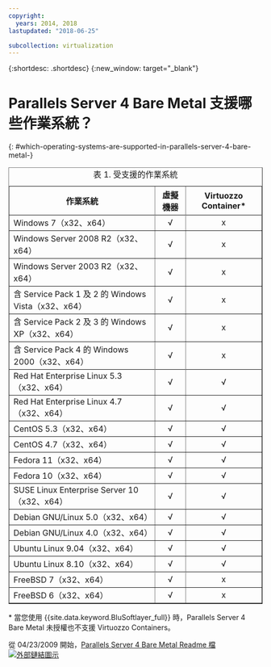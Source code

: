 ```yaml
---
copyright:
  years: 2014, 2018
lastupdated: "2018-06-25"

subcollection: virtualization
---
```

{:shortdesc: .shortdesc}
{:new_window: target="_blank"}

# Parallels Server 4 Bare Metal 支援哪些作業系統？
{: #which-operating-systems-are-supported-in-parallels-server-4-bare-metal-}

<table border="1" cellpadding="0" cellspacing="0" width="684">

  <tbody>
    <tr>
      <th style="text-align: center;font-weight: bold;">作業系統 </th>
      <th style="text-align: center;font-weight: bold;">虛擬機器</th>
      <th style="text-align: center;font-weight: bold;">Virtuozzo Container*</th>
    </tr>
    <tr>
      <!--<td colspan="3" style="font-weight: bold;">Windows</td>-->
      </tr>
      <tr>
        <td>Windows 7（x32、x64）</td>
        <td style="text-align: center;">√</td>
        <td style="text-align: center;">x</td>
      </tr>
      <tr>
        <td>Windows Server 2008 R2（x32、x64）</td>
        <td style="text-align: center;">√</td>
        <td style="text-align: center;">x</td>
      </tr>
      <tr>
        <td>Windows Server 2003 R2（x32、x64）</td>
        <td style="text-align: center;">√</td>
        <td style="text-align: center;">x</td>
      </tr>
      <tr>
        <td>含 Service Pack 1 及 2 的 Windows Vista（x32、x64）</td>
        <td style="text-align: center;">√</td>
        <td style="text-align: center;">x</td>
      </tr>
      <tr>
        <td>含 Service Pack 2 及 3 的 Windows XP（x32、x64）</td>
        <td style="text-align: center;">√</td>
        <td style="text-align: center;">x</td>
      </tr>
      <tr>
        <td>含 Service Pack 4 的 Windows 2000（x32、x64）</td>
        <td style="text-align: center;">√</td>
        <td style="text-align: center;">x</td>
      </tr>
      <tr>
        <!--<td colspan="3" style="font-weight: bold;">Linux</td>-->
      </tr>
      <tr>
        <td>Red Hat Enterprise Linux 5.3（x32、x64）</td>
        <td style="text-align: center;">√</td>
        <td style="text-align: center;">√</td>
      </tr>
      <tr>
        <td>Red Hat Enterprise Linux 4.7（x32、x64）</td>
        <td style="text-align: center;">√</td>
        <td style="text-align: center;">√</td>
      </tr>
      <tr>
        <td>CentOS 5.3（x32、x64）</td>
        <td style="text-align: center;">√</td>
        <td style="text-align: center;">√</td>
      </tr>
      <tr>
        <td>CentOS 4.7（x32、x64）</td>
        <td style="text-align: center;">√</td>
        <td style="text-align: center;">√</td>
      </tr>
      <tr>
        <td>Fedora 11（x32、x64）</td>
        <td style="text-align: center;">√</td>
        <td style="text-align: center;">√</td>
      </tr>
      <tr>
        <td>Fedora 10（x32、x64）</td>
        <td style="text-align: center;">√</td>
        <td style="text-align: center;">√</td>
      </tr>
      <tr>
        <td>SUSE Linux Enterprise Server 10（x32、x64）</td>
        <td style="text-align: center;">√</td>
        <td style="text-align: center;">√</td>
      </tr>
      <tr>
        <td>Debian GNU/Linux 5.0（x32、x64）</td>
        <td style="text-align: center;">√</td>
        <td style="text-align: center;">√</td>
      </tr>
      <tr>
        <td>Debian GNU/Linux 4.0（x32、x64）</td>
        <td style="text-align: center;">√</td>
        <td style="text-align: center;">√</td>
      </tr>
      <tr>
        <td>Ubuntu Linux 9.04（x32、x64）</td>
        <td style="text-align: center;">√</td>
        <td style="text-align: center;">√</td>
      </tr>
      <tr>
        <td>Ubuntu Linux 8.10（x32、x64）</td>
        <td style="text-align: center;">√</td>
        <td style="text-align: center;">√</td>
      </tr>
      <tr>
        <!--<td colspan="3" style="font-weight: bold;">BSD</td>-->
      </tr>
      <tr>
        <td>FreeBSD 7（x32、x64）</td>
        <td style="text-align: center;">√</td>
        <td style="text-align: center;">x</td>
      </tr>
      <tr>
        <td>FreeBSD 6（x32、x64）</td>
        <td style="text-align: center;">√</td>
        <td style="text-align: center;">x</td>
      </tr>
    </tbody>
    <CAPTION>表 1. 受支援的作業系統</CAPTION>
  </table>

\* 當您使用 {{site.data.keyword.BluSoftlayer_full}} 時，Parallels Server 4 Bare Metal 未授權也不支援 Virtuozzo Containers。

從 04/23/2009 開始，[Parallels Server 4 Bare Metal Readme 檔 ![外部鏈結圖示](../../icons/launch-glyph.svg "外部鏈結圖示")](https://download.parallels.com/doc/psbm/en/Readme.pdf)
